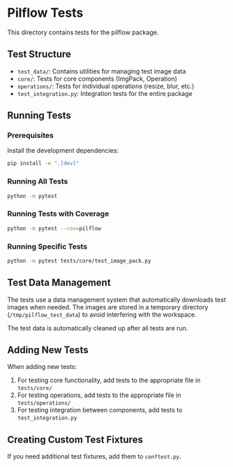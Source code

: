 # Pilflow Tests

This directory contains tests for the pilflow package.

## Test Structure

- `test_data/`: Contains utilities for managing test image data
- `core/`: Tests for core components (ImgPack, Operation)
- `operations/`: Tests for individual operations (resize, blur, etc.)
- `test_integration.py`: Integration tests for the entire package

## Running Tests

### Prerequisites

Install the development dependencies:

```bash
pip install -e ".[dev]"
```

### Running All Tests

```bash
python -m pytest
```

### Running Tests with Coverage

```bash
python -m pytest --cov=pilflow
```

### Running Specific Tests

```bash
python -m pytest tests/core/test_image_pack.py
```

## Test Data Management

The tests use a data management system that automatically downloads test images when needed. The images are stored in a temporary directory (`/tmp/pilflow_test_data`) to avoid interfering with the workspace.

The test data is automatically cleaned up after all tests are run.

## Adding New Tests

When adding new tests:

1. For testing core functionality, add tests to the appropriate file in `tests/core/`
2. For testing operations, add tests to the appropriate file in `tests/operations/`
3. For testing integration between components, add tests to `test_integration.py`

## Creating Custom Test Fixtures

If you need additional test fixtures, add them to `conftest.py`.